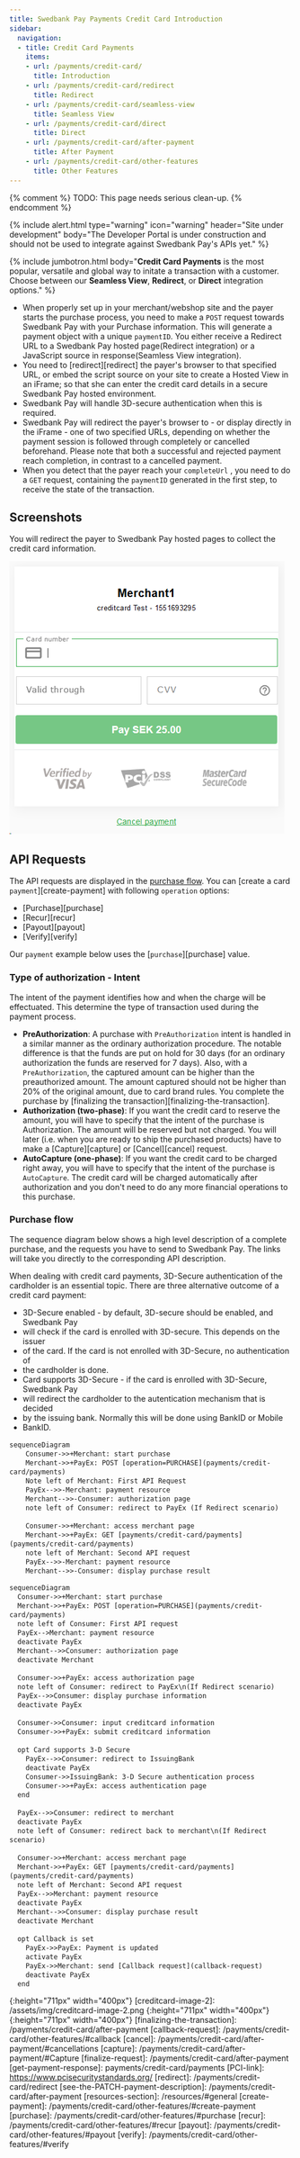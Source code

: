```yaml
---
title: Swedbank Pay Payments Credit Card Introduction
sidebar:
  navigation:
  - title: Credit Card Payments
    items:
    - url: /payments/credit-card/
      title: Introduction
    - url: /payments/credit-card/redirect
      title: Redirect
    - url: /payments/credit-card/seamless-view
      title: Seamless View
    - url: /payments/credit-card/direct
      title: Direct
    - url: /payments/credit-card/after-payment
      title: After Payment
    - url: /payments/credit-card/other-features
      title: Other Features
---
```


{% comment %}
TODO: This page needs serious clean-up.
{% endcomment %}

{% include alert.html type="warning"
                      icon="warning"
                      header="Site under development"
                      body="The Developer Portal is under construction and should not be used to integrate against Swedbank Pay's APIs yet." %}

{% include jumbotron.html body="**Credit Card Payments** is the most popular,
versatile and global way to initate a transaction with a customer. Choose
between our **Seamless View**, **Redirect**, or **Direct** integration options." %}

* When properly set up in your merchant/webshop site and the payer starts the 
purchase process, you need to make a `POST` request towards Swedbank Pay with 
your Purchase information. This will generate a payment object with a unique 
`paymentID`. You either receive a Redirect URL to a Swedbank Pay hosted 
page(Redirect integration) or a JavaScript source in 
response(Seamless View integration).
* You need to [redirect][redirect] the payer's browser to that specified URL, 
or embed the script source on your site to create a Hosted View in an iFrame; 
so that she can enter the credit card details in a secure Swedbank Pay hosted 
environment.
* Swedbank Pay will handle 3D-secure authentication when this is required.
* Swedbank Pay will redirect the payer's browser to - or display directly in 
the iFrame - one of two specified URLs, depending on whether the payment session
 is followed through completely or cancelled beforehand. Please note that both a
  successful and rejected payment reach completion, in contrast to a cancelled 
  payment.
* When you detect that the payer reach your `completeUrl` , you need to do a 
`GET` request, containing the `paymentID` generated in the first step, to 
receive the state of the transaction.

## Screenshots

You will redirect the payer to Swedbank Pay hosted pages to collect the credit 
card information.

![Screnshot-1]

## API Requests

The API requests are displayed in the [purchase flow](#purchase-flow). 
You can [create a card `payment`][create-payment] with following `operation` 
options:
* [Purchase][purchase]
* [Recur][recur]
* [Payout][payout]
* [Verify][verify]

Our `payment` example below uses the [`purchase`][purchase] value.


### Type of authorization - Intent

The intent of the payment identifies how and when the charge will be 
effectuated. This determine the type of transaction used during the payment 
process.

* **PreAuthorization**: A purchase with `PreAuthorization` intent is handled in 
a similar manner as the ordinary authorization procedure. The notable difference
 is that the funds are put on hold for 30 days (for an ordinary authorization 
the funds are reserved for 7 days). Also, with a `PreAuthorization`, the 
captured amount can be higher than the preauthorized amount. The amount captured
 should not be higher than 20% of the original amount, due to card brand rules. 
 You complete the purchase by 
[finalizing the transaction][finalizing-the-transaction].
* **Authorization (two-phase)**: If you want the credit card to reserve the 
amount, you will have to specify that the intent of the purchase is 
Authorization. The amount will be reserved but not charged. You will later 
(i.e. when you are ready to ship the purchased products) have to make a 
[Capture][capture] or [Cancel][cancel] request.
* **AutoCapture (one-phase)**:  If you want the credit card to be charged right 
away, you will have to specify that the intent of the purchase is `AutoCapture`.
 The credit card will be charged automatically after authorization and you don't
  need to do any more financial operations to this purchase.

### Purchase flow

The sequence diagram below shows a high level description of a complete 
purchase, and the requests you have to send to Swedbank Pay. The links will 
take you directly to the corresponding API description.

When dealing with credit card payments, 3D-Secure authentication of the 
cardholder is an essential topic. There are three alternative outcome of a 
credit card payment:

* 3D-Secure enabled - by default, 3D-secure should be enabled, and Swedbank Pay 
* will check if the card is enrolled with 3D-secure. This depends on the issuer 
* of the card. If the card is not enrolled with 3D-Secure, no authentication of 
* the cardholder is done.
* Card supports 3D-Secure - if the card is enrolled with 3D-Secure, Swedbank Pay
*  will redirect the cardholder to the autentication mechanism that is decided 
*  by the issuing bank. Normally this will be done using BankID or Mobile 
*  BankID.

```mermaid
sequenceDiagram
    Consumer->>+Merchant: start purchase
    Merchant->>+PayEx: POST [operation=PURCHASE](payments/credit-card/payments)
    Note left of Merchant: First API Request
    PayEx-->>-Merchant: payment resource
    Merchant-->>-Consumer: authorization page
    note left of Consumer: redirect to PayEx (If Redirect scenario)

    Consumer->>+Merchant: access merchant page
    Merchant->>+PayEx: GET [payments/credit-card/payments](payments/credit-card/payments)
    note left of Merchant: Second API request
    PayEx-->>-Merchant: payment resource
    Merchant-->>-Consumer: display purchase result
```

```mermaid
sequenceDiagram
  Consumer->>+Merchant: start purchase
  Merchant->>+PayEx: POST [operation=PURCHASE](payments/credit-card/payments)
  note left of Consumer: First API request
  PayEx-->Merchant: payment resource
  deactivate PayEx
  Merchant-->>Consumer: authorization page
  deactivate Merchant

  Consumer->>+PayEx: access authorization page
  note left of Consumer: redirect to PayEx\n(If Redirect scenario)
  PayEx-->>Consumer: display purchase information
  deactivate PayEx

  Consumer->>Consumer: input creditcard information
  Consumer->>+PayEx: submit creditcard information
  
  opt Card supports 3-D Secure
    PayEx-->>Consumer: redirect to IssuingBank
    deactivate PayEx
    Consumer->>IssuingBank: 3-D Secure authentication process
    Consumer->>+PayEx: access authentication page
  end
  
  PayEx-->>Consumer: redirect to merchant 
  deactivate PayEx
  note left of Consumer: redirect back to merchant\n(If Redirect scenario)
  
  Consumer->>+Merchant: access merchant page
  Merchant->>+PayEx: GET [payments/credit-card/payments](payments/credit-card/payments)
  note left of Merchant: Second API request
  PayEx-->>Merchant: payment resource
  deactivate PayEx
  Merchant-->>Consumer: display purchase result
  deactivate Merchant

  opt Callback is set
    PayEx->>PayEx: Payment is updated
    activate PayEx
    PayEx->>Merchant: send [Callback request](callback-request)
    deactivate PayEx
  end
```




[Screnshot-1]: /assets/img/creditcard-image-1.png
{:height="711px" width="400px"}
[creditcard-image-2]: /assets/img/creditcard-image-2.png
{:height="711px" width="400px"}
{:height="711px" width="400px"}
[finalizing-the-transaction]: /payments/credit-card/after-payment
[callback-request]: /payments/credit-card/other-features/#callback
[cancel]: /payments/credit-card/after-payment/#cancellations
[capture]: /payments/credit-card/after-payment/#Capture
[finalize-request]: /payments/credit-card/after-payment
[get-payment-response]: payments/credit-card/payments
[PCI-link]: https://www.pcisecuritystandards.org/
[redirect]: /payments/credit-card/redirect
[see-the-PATCH-payment-description]: /payments/credit-card/after-payment
[resources-section]: /resources/#general
[create-payment]: /payments/credit-card/other-features/#create-payment
[purchase]: /payments/credit-card/other-features/#purchase
[recur]: /payments/credit-card/other-features/#recur
[payout]: /payments/credit-card/other-features/#payout
[verify]: /payments/credit-card/other-features/#verify